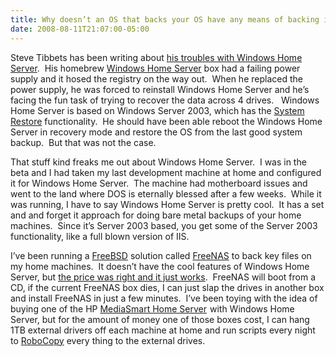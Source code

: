 ```yaml
---
title: Why doesn’t an OS that backs your OS have any means of backing itself up?
date: 2008-08-11T21:07:00-05:00
---
```

</p> 

Steve Tibbets has been writing about <a href="http://blog.stevex.net/index.php/2008/08/11/recovering-whs-from-system-drive-failure/" target="_blank">his troubles with Windows Home Server</a>.  His homebrew <a href="http://en.wikipedia.org/wiki/Windows_Home_Server" target="_blank">Windows Home Server</a> box had a failing power supply and it hosed the registry on the way out.  When he replaced the power supply, he was forced to reinstall Windows Home Server and he’s facing the fun task of trying to recover the data across 4 drives.   Windows Home Server is based on Windows Server 2003, which has the <a href="http://en.wikipedia.org/wiki/System_Restore" target="_blank">System Restore</a> functionality.  He should have been able reboot the Windows Home Server in recovery mode and restore the OS from the last good system backup.  But that was not the case.

That stuff kind freaks me out about Windows Home Server.  I was in the beta and I had taken my last development machine at home and configured it for Windows Home Server.  The machine had motherboard issues and went to the land where DOS is eternally blessed after a few weeks.  While it was running, I have to say Windows Home Server is pretty cool.  It has a set and and forget it approach for doing bare metal backups of your home machines.  Since it’s Server 2003 based, you get some of the Server 2003 functionality, like a full blown version of IIS.

I’ve been running a <a href="http://en.wikipedia.org/wiki/FreeBSD" target="_blank">FreeBSD</a> solution called <a href="http://en.wikipedia.org/wiki/Freenas" target="_blank">FreeNAS</a> to back key files on my home machines.  It doesn’t have the cool features of Windows Home Server, but <a href="http://anotherlab.rajapet.net/2007/06/51-server.html" target="_blank">the price was right and it just works</a>.  FreeNAS will boot from a CD, if the current FreeNAS box dies, I can just slap the drives in another box and install FreeNAS in just a few minutes.  I’ve been toying with the idea of buying one of the HP [MediaSmart Home Server](http://www.amazon.com/gp/redirect.html?ie=UTF8&location=http%3A%2F%2Fwww.amazon.com%2FEX470-MediaSmart-Server-Windows-Drive%2Fdp%2FB000UY1WSK%3Fie%3DUTF8%26s%3Delectronics%26s9r%3D8a585b431588ae070115f9650cd90da1%26itemPosition%3D3%26qid%3D1218487914%26sr%3D8-3&tag=christmillers-20&linkCode=ur2&camp=1789&creative=9325)<img loading="lazy" height="1" alt="" src="http://www.assoc-amazon.com/e/ir?t=christmillers-20&#038;l=ur2&#038;o=1" width="1" border="0" /> with Windows Home Server, but for the amount of money one of those boxes cost, I can hang 1TB external drivers off each machine at home and run scripts every night to <a href="http://en.wikipedia.org/wiki/Robocopy" target="_blank">RoboCopy</a> every thing to the external drives.
